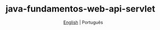 # java-fundamentos-web-api-servlet

<p align="center">
	<a href="https://github.com/samlatavares/java-fundamentos-web-api-servlet/blob/main/README.md">English</a> | <span>Português</span>
</p>